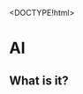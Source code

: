 <DOCTYPE!html>
<html>
  <head>
    <title>Home</title>
    <link rel="stylesheet" type="text/css" href="file.css">
  </head>
  <body>
    <h1 class="BIGASSTITLE">AI</h1>
    <h2>What is it?</h2>
    <p></p>
  </body>
</html>
